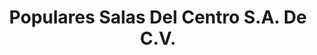 ---
title: "Populares Salas Del Centro S.A. De C.V."
url: /cholula-puebla/populares-salas-del-centro-s-a-de-c-v/
shop: supermercado
---